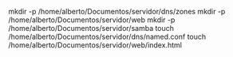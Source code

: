 mkdir -p /home/alberto/Documentos/servidor/dns/zones
mkdir -p /home/alberto/Documentos/servidor/web
mkdir -p /home/alberto/Documentos/servidor/samba
touch /home/alberto/Documentos/servidor/dns/named.conf
touch /home/alberto/Documentos/servidor/web/index.html